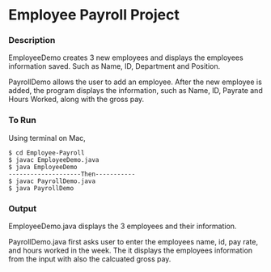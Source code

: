 # Employee Payroll Project

### Description

EmployeeDemo creates 3 new employees and displays the employees information saved. Such as Name, ID, Department and Position.

PayrollDemo allows the user to add an employee. After the new employee is added, the program displays the information, such as Name, ID, Payrate and Hours Worked, along with the gross pay. 

### To Run

Using terminal on Mac,

```
$ cd Employee-Payroll
$ javac EmployeeDemo.java
$ java EmployeeDemo
--------------------Then-----------
$ javac PayrollDemo.java
$ java PayrollDemo
```

### Output

EmployeeDemo.java displays the 3 employees and their information. 

PayrollDemo.java first asks user to enter the employees name, id, pay rate, and hours worked in the week. The it displays the employees information from the input with also the calcuated gross pay. 
